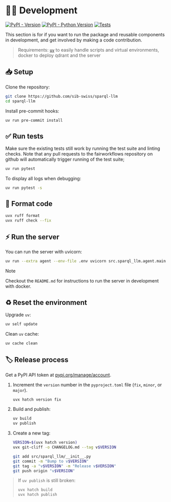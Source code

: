 # 🧑‍💻 Development

[![PyPI - Version](https://img.shields.io/pypi/v/sparql-llm.svg?logo=pypi&label=PyPI&logoColor=silver)](https://pypi.org/project/sparql-llm/)
[![PyPI - Python Version](https://img.shields.io/pypi/pyversions/sparql-llm.svg?logo=python&label=Python&logoColor=silver)](https://pypi.org/project/sparql-llm/)
[![Tests](https://github.com/sib-swiss/sparql-llm/actions/workflows/test.yml/badge.svg)](https://github.com/sib-swiss/sparql-llm/actions/workflows/test.yml)

</div>

This section is for if you want to run the package and reusable components in development, and get involved by making a code contribution.

> Requirements: [`uv`](https://docs.astral.sh/uv/getting-started/installation/) to easily handle scripts and virtual environments, docker to deploy qdrant and the server

## 📥️ Setup

Clone the repository:

```bash
git clone https://github.com/sib-swiss/sparql-llm
cd sparql-llm
```

Install pre-commit hooks:

```sh
uv run pre-commit install
```

## ✅ Run tests

Make sure the existing tests still work by running the test suite and linting checks. Note that any pull requests to the fairworkflows repository on github will automatically trigger running of the test suite;

```bash
uv run pytest
```

To display all logs when debugging:

```bash
uv run pytest -s
```

## 🧹 Format code

```bash
uvx ruff format
uvx ruff check --fix
```

## ⚡️ Run the server

You can run the server with uvicorn:

```sh
uv run --extra agent --env-file .env uvicorn src.sparql_llm.agent.main:app --host 0.0.0.0 --port 8000 --log-config logging.yml --reload
```

> [!NOTE]
>
> Checkout the `README.md` for instructions to run the server in development with docker.

## ♻️ Reset the environment

Upgrade `uv`:

```sh
uv self update
```

Clean `uv` cache:

```sh
uv cache clean
```

## 🏷️ Release process

Get a PyPI API token at [pypi.org/manage/account](https://pypi.org/manage/account).

1. Increment the `version` number in the `pyproject.toml` file (`fix`, `minor`, or `major`).

   ```bash
   uvx hatch version fix
   ```

2. Build and publish:

   ```bash
   uv build
   uv publish
   ```

3. Create a new tag:

   ```sh
   VERSION=$(uvx hatch version)
   uvx git-cliff -o CHANGELOG.md --tag v$VERSION

   git add src/sparql_llm/__init__.py
   git commit -m "Bump to v$VERSION"
   git tag -a "v$VERSION" -m "Release v$VERSION"
   git push origin "v$VERSION"
   ```

> If `uv publish` is still broken:
>
> ```sh
> uvx hatch build
> uvx hatch publish
> ```
